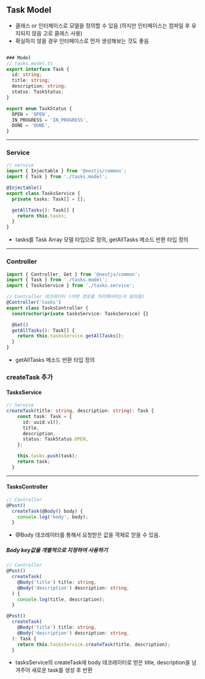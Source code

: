 ## Task Model
- 클래스 or 인터페이스로 모델을 정의할 수 있음 (하지만 인터페이스는 컴파일 후 유지되지 않음 고로 클래스 사용)
- 확실하지 않을 경우 인터페이스로 먼저 생성해보는 것도 좋음
```ts

### Model
// tasks.model.ts
export interface Task {
  id: string;
  title: string;
  description: string;
  status: TaskStatus;
}

export enum TaskStatus {
  OPEN = 'OPEN',
  IN_PROGRESS = 'IN_PROGRESS',
  DONE = 'DONE',
}
```
---
### Service
```ts
// service
import { Injectable } from '@nestjs/common';
import { Task } from './tasks.model';

@Injectable()
export class TasksService {
  private tasks: Task[] = [];

  getAllTasks(): Task[] {
    return this.tasks;
  }
}
```
- tasks를 Task Array 모델 타입으로 정의, getAllTasks 메소드 반환 타입 정의

---
### Controller
```ts
import { Controller, Get } from '@nestjs/common';
import { Task } from './tasks.model';
import { TasksService } from './tasks.service';

// Controller 데코레이터 (어떤 경로를 처리해야하는지 알려줌)
@Controller('tasks')
export class TasksController {
  constructor(private tasksService: TasksService) {}

  @Get()
  getAllTasks(): Task[] {
    return this.tasksService.getAllTasks();
  }
}
```
- getAllTasks 메소드 반환 타입 정의


### createTask 추가
#### TasksService
```ts
// Service
createTask(title: string, description: string): Task {
    const task: Task = {
      id: uuid.v1(),
      title,
      description,
      status: TaskStatus.OPEN,
    };

    this.tasks.push(task);
    return task;
  }
```
---
#### TasksController
```ts
// Controller
@Post()
  createTask(@Body() body) {
    console.log('body', body);
  }
```
- @Body 데코레이터를 통해서 요청받은 값을 객체로 얻을 수 있음.

##### Body key값을 개별적으로 지정하여 사용하기
```ts
// Controller
@Post()
  createTask(
    @Body('title') title: string,
    @Body('description') description: string,
  ) {
    console.log(title, description);
  }
```

```ts
@Post()
  createTask(
    @Body('title') title: string,
    @Body('description') description: string,
  ): Task {
    return this.tasksService.createTask(title, description);
  }
```
- tasksService의 createTask에 body 데코레이터로 받은 title, description을 넘겨주어 새로운 task를 생성 후 반환
